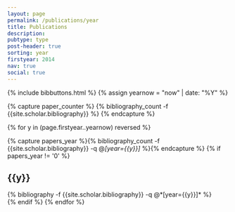 ```yaml
---
layout: page
permalink: /publications/year
title: Publications
description: 
pubtype: type
post-header: true
sorting: year
firstyear: 2014
nav: true
social: true
---
```

{% include bibbuttons.html %}
{% assign yearnow = "now" | date: "%Y" %}

{% capture paper_counter %}
{% bibliography_count -f {{site.scholar.bibliography}} %}
{% endcapture %}

<div style="counter-reset:bibitem {{ paper_counter | plus:1 }}"></div>

{% for y in (page.firstyear..yearnow) reversed %}

  {% capture papers_year %}{% bibliography_count -f {{site.scholar.bibliography}} -q @*[year={{y}}]* %}{% endcapture %}
  {% if papers_year != '0' %}  
  <div class="publications">
    <h2 class="year">{{y}}</h2>
        {% bibliography -f {{site.scholar.bibliography}} -q @*[year={{y}}]* %}
  </div>
  {% endif %}
{% endfor %}